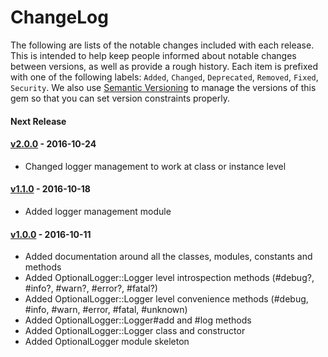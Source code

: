# ChangeLog

The following are lists of the notable changes included with each release.
This is intended to help keep people informed about notable changes between
versions, as well as provide a rough history. Each item is prefixed with
one of the following labels: `Added`, `Changed`, `Deprecated`,
`Removed`, `Fixed`, `Security`. We also use [Semantic
Versioning](http://semver.org) to manage the versions of this gem so
that you can set version constraints properly.

#### Next Release

#### [v2.0.0] - 2016-10-24

* Changed logger management to work at class or instance level

#### [v1.1.0] - 2016-10-18

* Added logger management module

#### [v1.0.0] - 2016-10-11

* Added documentation around all the classes, modules, constants and methods
* Added OptionalLogger::Logger level introspection methods (#debug?, #info?,
  #warn?, #error?, #fatal?)
* Added OptionalLogger::Logger level convenience methods (#debug, #info, #warn,
  #error, #fatal, #unknown)
* Added OptionalLogger::Logger#add and #log methods
* Added OptionalLogger::Logger class and constructor
* Added OptionalLogger module skeleton

[Unreleased]: https://github.com/Acornsgrow/optional_logger/compare/v2.0.0...HEAD
[v2.0.0]: https://github.com/Acornsgrow/optional_logger/compare/v1.1.0...v2.0.0
[v1.1.0]: https://github.com/Acornsgrow/optional_logger/compare/v1.0.0...v1.1.0
[v1.0.0]: https://github.com/Acornsgrow/optional_logger/compare/d377eb0...v1.0.0
